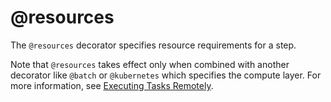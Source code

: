 # @resources

The `@resources` decorator specifies resource requirements for a step.

Note that `@resources` takes effect only when combined with another decorator like `@batch` or `@kubernetes` which specifies the compute layer. For more information, see [Executing Tasks Remotely](/scaling/remote-tasks/introduction).

<!-- WARNING: THIS FILE WAS AUTOGENERATED! DO NOT EDIT! Instead, edit the notebook w/the location & name as this file. -->


<DocSection type="decorator" name="resources" module="metaflow" show_import="True" heading_level="3" link="https://github.com/Netflix/metaflow/tree/master/metaflow/plugins/resources_decorator.py#L4">
<SigArgSection>
<SigArg name="..." />
</SigArgSection>
<Description summary="Specifies the resources needed when executing this step." extended_summary="Use `@resources` to specify the resource requirements\nindependently of the specific compute layer (`@batch`, `@kubernetes`).\n\nYou can choose the compute layer on the command line by executing e.g.\n```\npython myflow.py run --with batch\n```\nor\n```\npython myflow.py run --with kubernetes\n```\nwhich executes the flow on the desired system using the\nrequirements specified in `@resources`." />
<ParamSection name="Parameters">
	<Parameter name="cpu" type="int, default: 1" desc="Number of CPUs required for this step." />
	<Parameter name="gpu" type="int, default: 0" desc="Number of GPUs required for this step." />
	<Parameter name="memory" type="int, default: 4096" desc="Memory size (in MB) required for this step." />
	<Parameter name="shared_memory" type="int, optional" desc="The value for the size (in MiB) of the /dev/shm volume for this step.\nThis parameter maps to the `--shm-size` option in Docker." />
</ParamSection>
</DocSection>

